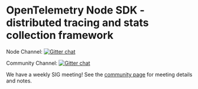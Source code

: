 # OpenTelemetry Node SDK - distributed tracing and stats collection framework

Node Channel: [![Gitter chat][node-gitter-image]][node-gitter-url]

Community Channel: [![Gitter chat][main-gitter-image]][main-gitter-url]


[main-gitter-image]: https://badges.gitter.im/open-telemetry/community.svg
[main-gitter-url]: https://gitter.im/open-telemetry/community?utm_source=badge&utm_medium=badge&utm_campaign=pr-badge&utm_content=badge
[node-gitter-image]: https://badges.gitter.im/open-telemetry/opentelemetry-node.svg
[node-gitter-url]: https://gitter.im/open-telemetry/opentelemetry-node?utm_source=badge&utm_medium=badge&utm_campaign=pr-badge&utm_content=badge

We have a weekly SIG meeting! See the [community page](https://github.com/open-telemetry/community#nodejs-sdk) for meeting details and notes.
